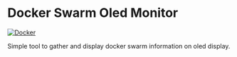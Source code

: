 # Docker Swarm Oled Monitor
[![Docker](https://github.com/TimotejLabsky/docker-swarm-oled-monitor/actions/workflows/docker-image.yml/badge.svg)](https://github.com/TimotejLabsky/docker-swarm-oled-monitor/actions/workflows/docker-image.yml)

Simple tool to gather and display docker swarm information on oled display. 
